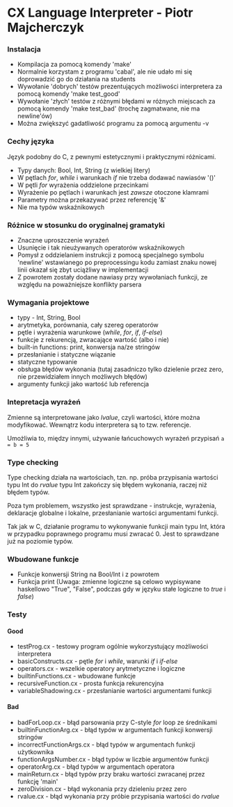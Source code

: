 CX Language Interpreter - Piotr Majcherczyk
===========================================

### Instalacja

* Kompilacja za pomocą komendy 'make'
* Normalnie korzystam z programu 'cabal', ale nie udało mi się doprowadzić go do działania
  na students
* Wywołanie 'dobrych' testów prezentujących możliwości interpretera za pomocą komendy
  'make test_good'
* Wywołanie 'złych' testów z różnymi błędami w różnych miejscach za pomocą komendy
  'make test_bad' (trochę zagmatwane, nie ma newline'ów)
* Można zwiększyć gadatliwość programu za pomocą argumentu -v


### Cechy języka

Język podobny do C, z pewnymi estetycznymi i praktycznymi różnicami.
* Typy danych: Bool, Int, String (z wielkiej litery)
* W pętlach _for_, _while_ i warunkach _if_ nie trzeba dodawać nawiasów '()'
* W pętli _for_ wyrażenia oddzielone przecinkami
* Wyrażenie po pętlach i warunkach jest *zawsze* otoczone klamrami
* Parametry można przekazywać przez referencję '&'
* Nie ma typów wskaźnikowych


### Różnice w stosunku do oryginalnej gramatyki

* Znaczne uproszczenie wyrażeń
* Usunięcie i tak nieużywanych operatorów wskaźnikowych
* Pomysł z oddzielaniem instrukcji z pomocą specjalnego symbolu 'newline' wstawianego
  po preprocessingu kodu zamiast znaku nowej linii okazał się zbyt uciążliwy w implementacji
* Z powrotem zostały dodane nawiasy przy wywołaniach funkcji, ze względu na poważniejsze
  konflikty parsera


### Wymagania projektowe
* typy - Int, String, Bool
* arytmetyka, porównania, cały szereg operatorów
* pętle i wyrażenia warunkowe (_while_, _for_, _if_, _if-else_)
* funkcje z rekurencją, zwracające wartość (albo i nie)
* built-in functions: print, konwersja na/ze stringów
* przesłanianie i statyczne wiązanie
* statyczne typowanie
* obsługa błędów wykonania (tutaj zasadniczo tylko dzielenie przez zero, nie przewidziałem
  innych możliwych błędów)
* argumenty funkcji jako wartość lub referencja


### Intepretacja wyrażeń

Zmienne są interpretowane jako _lvalue_, czyli wartości, które można modyfikować. Wewnątrz
kodu interpretera są to tzw. referencje.

Umożliwia to, między innymi, używanie łańcuchowych wyrażeń przypisań
`a = b = 5`


### Type checking

Type checking działa na wartościach, tzn. np. próba przypisania wartości typu Int do _rvalue_
typu Int zakończy się błędem wykonania, raczej niż błędem typów.

Poza tym problemem, wszystko jest sprawdzane - instrukcje, wyrażenia, deklaracje globalne
i lokalne, przesłanianie wartości argumentami funkcji.

Tak jak w C, działanie programu to wykonywanie funkcji main typu Int, która w przypadku
poprawnego programu musi zwracać 0. Jest to sprawdzane już na poziomie typów.


### Wbudowane funkcje

* Funkcje konwersji String na Bool/Int i z powrotem
* Funkcja print (Uwaga: zmienne logiczne są celowo wypisywane haskellowo "True", "False",
  podczas gdy w języku stałe logiczne to _true_ i _false_)


### Testy

#### Good
* testProg.cx - testowy program ogólnie wykorzystujący możliwości interpretera
* basicConstructs.cx - pętle _for_ i _while_, warunki _if_ i _if-else_
* operators.cx - wszelkie operatory arytmetyczne i logiczne
* builtinFunctions.cx - wbudowane funkcje
* recursiveFunction.cx - prosta funkcja rekurencyjna
* variableShadowing.cx - przesłanianie wartości argumentami funkcji

#### Bad
* badForLoop.cx - błąd parsowania przy C-style _for_ loop ze średnikami
* builtinFunctionArg.cx - błąd typów w argumentach funkcji konwersji stringów
* incorrectFunctionArgs.cx - błąd typów w argumentach funkcji użytkownika
* functionArgsNumber.cx - błąd typów w liczbie argumentów funkcji
* operatorArg.cx - błąd typów w argumentach operatora
* mainReturn.cx - błąd typów przy braku wartości zwracanej przez funkcję 'main'
* zeroDivision.cx - błąd wykonania przy dzieleniu przez zero
* rvalue.cx - błąd wykonania przy próbie przypisania wartości do _rvalue_
